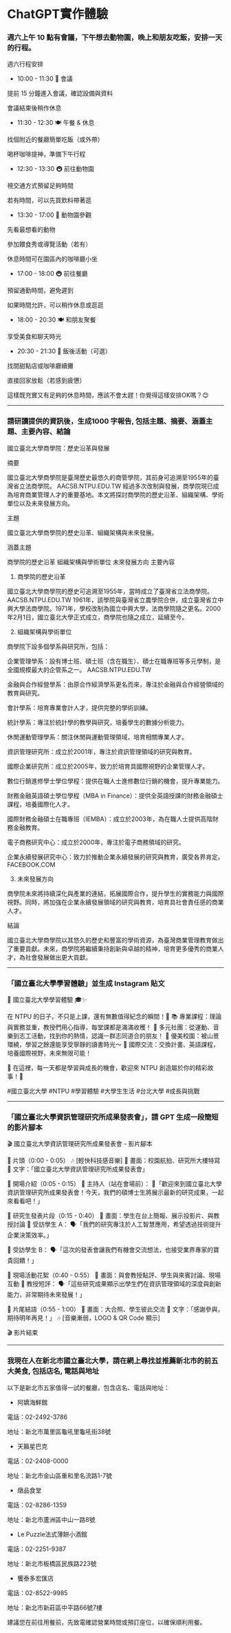 # ChatGPT實作體驗
### 週六上午 10 點有會議，下午想去動物園，晚上和朋友吃飯，安排一天的行程。
週六行程安排
- 10:00 - 11:30 📌 會議

提前 15 分鐘進入會議，確認設備與資料

會議結束後稍作休息

- 11:30 - 12:30 🍽 午餐 & 休息

找個附近的餐廳簡單吃飯（或外帶）

喝杯咖啡提神，準備下午行程

- 12:30 - 13:30 🚇 前往動物園

視交通方式預留足夠時間

若有時間，可以先買飲料帶著逛

- 13:30 - 17:00 🦁 動物園參觀

先看最想看的動物

參加餵食秀或導覽活動（若有）

休息時間可在園區內的咖啡廳小坐

- 17:00 - 18:00 🚇 前往餐廳

預留通勤時間，避免遲到

如果時間允許，可以稍作休息或逛逛

- 18:00 - 20:30 🍽 和朋友聚餐

享受美食和聊天時光

- 20:30 - 21:30 🍰 飯後活動（可選）

找間甜點店或咖啡廳續攤

直接回家放鬆（若感到疲憊）

這樣既充實又有足夠的休息時間，應該不會太趕！你覺得這樣安排OK嗎？😊

---
### 請研讀提供的資訊後，生成1000 字報告, 包括主題、摘要、涵蓋主題、主要內容、結論  
國立臺北大學商學院：歷史沿革與發展

摘要

國立臺北大學商學院是臺灣歷史最悠久的商管學院，其前身可追溯至1955年的臺灣省立法商學院。 
AACSB.NTPU.EDU.TW
經過多次改制與發展，商學院現已成為培育商業管理人才的重要基地。本文將探討商學院的歷史沿革、組織架構、學術單位以及未來發展方向。

主題

國立臺北大學商學院的歷史沿革、組織架構與未來發展。

涵蓋主題

商學院的歷史沿革
組織架構與學術單位
未來發展方向
主要內容

1. 商學院的歷史沿革

國立臺北大學商學院的歷史可追溯至1955年，當時成立了臺灣省立法商學院。 
AACSB.NTPU.EDU.TW
1961年，該學院與臺灣省立農學院合併，成立臺灣省立中興大學法商學院。1971年，學校改制為國立中興大學，法商學院隨之更名。2000年2月1日，國立臺北大學正式成立，商學院也隨之成立，延續至今。

2. 組織架構與學術單位

商學院下設多個學系與研究所，包括：

企業管理學系：設有博士班、碩士班（含在職生）、碩士在職專班等多元學制，是全國規模最大的企管系之一。 
AACSB.NTPU.EDU.TW

金融與合作經營學系：由原合作經濟學系更名而來，專注於金融與合作經營領域的教育與研究。

會計學系：培育專業會計人才，提供完整的學術訓練。

統計學系：專注於統計學的教學與研究，培養學生的數據分析能力。

休閒運動管理學系：關注休閒與運動管理領域，培育相關專業人才。

資訊管理研究所：成立於2001年，專注於資訊管理領域的研究與教育。

國際企業研究所：成立於2005年，致力於培育具國際視野的企業管理人才。

數位行銷進修學士學位學程：提供在職人士進修數位行銷的機會，提升專業能力。

財務金融英語碩士學位學程（MBA in Finance）：提供全英語授課的財務金融碩士課程，培養國際化人才。

國際財務金融碩士在職專班（IEMBA）：成立於2003年，為在職人士提供高階財務金融教育。

電子商務研究中心：成立於2000年，專注於電子商務領域的研究。

企業永續發展研究中心：致力於推動企業永續發展的研究與教育，廣受各界肯定。 
FACEBOOK.COM

3. 未來發展方向

商學院未來將持續深化與產業的連結，拓展國際合作，提升學生的實務能力與國際視野。同時，將加強在企業永續發展領域的研究與教育，培育具社會責任感的商業人才。

結論

國立臺北大學商學院以其悠久的歷史和豐富的學術資源，為臺灣商業管理教育做出了重要貢獻。未來，商學院將繼續秉持創新與卓越的精神，培育更多優秀的商業人才，為社會發展做出更大貢獻。

---
### 「國立臺北大學學習體驗」並生成 Instagram 貼文
📍 國立臺北大學學習體驗 🎓✨

在 NTPU 的日子，不只是上課，還有無數值得紀念的瞬間！💙
📚 專業課程：理論與實務並重，教授們用心指導，每堂課都是滿滿收穫！
👥 多元社團：從運動、音樂到志工活動，找到你的熱情，認識一群志同道合的朋友！
🌿 優美校園：被山景環繞，學習之餘還能享受寧靜的讀書時光～
🚀 國際交流：交換計畫、英語課程，培養國際視野，未來無限可能！

📌 在這裡，每一天都是學習與成長的機會，歡迎來 NTPU 創造屬於你的精彩故事！💫

#國立臺北大學 #NTPU #學習體驗 #大學生生活 #台北大學 #成長與挑戰

---
### 「國立臺北大學資訊管理研究所成果發表會」，請 GPT 生成一段簡短的影片腳本
🎬 國立臺北大學資訊管理研究所成果發表會 - 影片腳本

🔹 片頭（0:00 - 0:05）
🎶 [輕快科技感音樂]
📍 畫面：校園航拍、研究所大樓特寫
📝 文字：「國立臺北大學資訊管理研究所成果發表會」

🔹 開場介紹（0:05 - 0:15）
🎤 主持人（站在會場前）：
📢「歡迎來到國立臺北大學資訊管理研究所成果發表會！今天，我們的碩博士生將展示最新的研究成果，一起來看看吧！」

🔹 研究生發表片段（0:15 - 0:40）
📍 畫面：學生在台上簡報、展示投影片、與教授討論
🎤 受訪學生 A：
🗣「我們的研究專注於人工智慧應用，希望透過技術提升企業決策效率。」

🎤 受訪學生 B：
🗣「這次的發表會讓我們有機會交流想法，也接受業界專家的寶貴回饋！」

🔹 現場活動花絮（0:40 - 0:55）
📍 畫面：與會教授點評、學生與來賓討論、現場互動
🎤 教授短評：
🗣「這些研究成果顯示出學生們在資訊管理領域的深度與創新能力，非常期待未來發展！」

🔹 片尾結語（0:55 - 1:00）
📍 畫面：大合照、學生彼此交流
📝 文字：「感謝參與，期待明年再見！」
🎶 [音樂漸弱，LOGO & QR Code 顯示]

🎬 影片結束

---
### 我現在人在新北市國立臺北大學，請在網上尋找並推薦新北市的前五大美食, 包括店名, 電話與地址
以下是新北市五家值得一試的餐廳，包含店名、電話與地址：

- 阿嬌海鮮館

電話：02-2492-3786

地址：新北市萬里區龜吼里龜吼街38號


- 天籟星巴克

電話：02-2408-0000

地址：新北市金山區重和里名流路1-7號


- 燉品食堂

電話：02-8286-1359

地址：新北市蘆洲區中山一路8號


- Le Puzzle法式薄餅小酒館

電話：02-2251-9387

地址：新北市板橋區民族路223號


- 饗泰多宏匯店

電話：02-8522-9985

地址：新北市新莊區中平路66號7樓

建議您在前往用餐前，先致電確認營業時間或預訂座位，以確保順利用餐。
